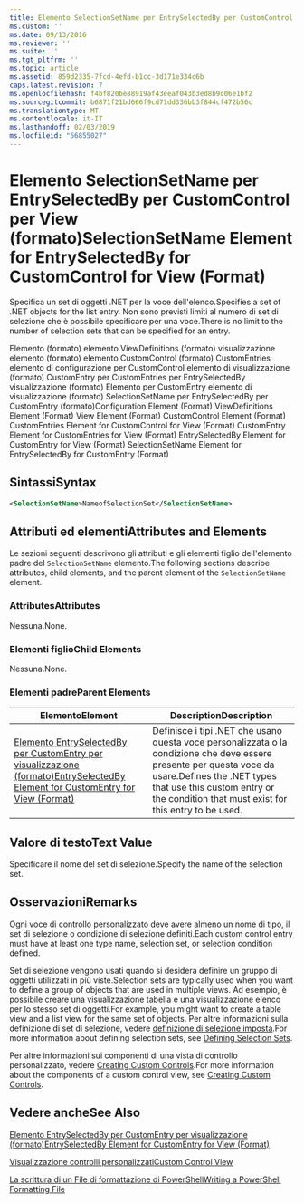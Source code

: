 ```yaml
---
title: Elemento SelectionSetName per EntrySelectedBy per CustomControl per visualizzazione (formato) | Microsoft Docs
ms.custom: ''
ms.date: 09/13/2016
ms.reviewer: ''
ms.suite: ''
ms.tgt_pltfrm: ''
ms.topic: article
ms.assetid: 859d2335-7fcd-4efd-b1cc-3d171e334c6b
caps.latest.revision: 7
ms.openlocfilehash: f4bf820be88919af43eeaf043b3ed8b9c06e1bf2
ms.sourcegitcommit: b6871f21bd666f9cd71dd336bb3f844cf472b56c
ms.translationtype: MT
ms.contentlocale: it-IT
ms.lasthandoff: 02/03/2019
ms.locfileid: "56855027"
---
```

# <a name="selectionsetname-element-for-entryselectedby-for-customcontrol-for-view-format"></a><span data-ttu-id="02b40-102">Elemento SelectionSetName per EntrySelectedBy per CustomControl per View (formato)</span><span class="sxs-lookup"><span data-stu-id="02b40-102">SelectionSetName Element for EntrySelectedBy for CustomControl for View (Format)</span></span>

<span data-ttu-id="02b40-103">Specifica un set di oggetti .NET per la voce dell'elenco.</span><span class="sxs-lookup"><span data-stu-id="02b40-103">Specifies a set of .NET objects for the list entry.</span></span> <span data-ttu-id="02b40-104">Non sono previsti limiti al numero di set di selezione che è possibile specificare per una voce.</span><span class="sxs-lookup"><span data-stu-id="02b40-104">There is no limit to the number of selection sets that can be specified for an entry.</span></span>

<span data-ttu-id="02b40-105">Elemento (formato) elemento ViewDefinitions (formato) visualizzazione elemento (formato) elemento CustomControl (formato) CustomEntries elemento di configurazione per CustomControl elemento di visualizzazione (formato) CustomEntry per CustomEntries per EntrySelectedBy visualizzazione (formato) Elemento per CustomEntry elemento di visualizzazione (formato) SelectionSetName per EntrySelectedBy per CustomEntry (formato)</span><span class="sxs-lookup"><span data-stu-id="02b40-105">Configuration Element (Format) ViewDefinitions Element (Format) View Element (Format) CustomControl Element (Format) CustomEntries Element for CustomControl for View (Format) CustomEntry Element for CustomEntries for View (Format) EntrySelectedBy Element for CustomEntry for View (Format) SelectionSetName Element for EntrySelectedBy for CustomEntry (Format)</span></span>

## <a name="syntax"></a><span data-ttu-id="02b40-106">Sintassi</span><span class="sxs-lookup"><span data-stu-id="02b40-106">Syntax</span></span>

```xml
<SelectionSetName>NameofSelectionSet</SelectionSetName>
```

## <a name="attributes-and-elements"></a><span data-ttu-id="02b40-107">Attributi ed elementi</span><span class="sxs-lookup"><span data-stu-id="02b40-107">Attributes and Elements</span></span>

<span data-ttu-id="02b40-108">Le sezioni seguenti descrivono gli attributi e gli elementi figlio dell'elemento padre del `SelectionSetName` elemento.</span><span class="sxs-lookup"><span data-stu-id="02b40-108">The following sections describe attributes, child elements, and the parent element of the `SelectionSetName` element.</span></span>

### <a name="attributes"></a><span data-ttu-id="02b40-109">Attributes</span><span class="sxs-lookup"><span data-stu-id="02b40-109">Attributes</span></span>

<span data-ttu-id="02b40-110">Nessuna.</span><span class="sxs-lookup"><span data-stu-id="02b40-110">None.</span></span>

### <a name="child-elements"></a><span data-ttu-id="02b40-111">Elementi figlio</span><span class="sxs-lookup"><span data-stu-id="02b40-111">Child Elements</span></span>

<span data-ttu-id="02b40-112">Nessuna.</span><span class="sxs-lookup"><span data-stu-id="02b40-112">None.</span></span>

### <a name="parent-elements"></a><span data-ttu-id="02b40-113">Elementi padre</span><span class="sxs-lookup"><span data-stu-id="02b40-113">Parent Elements</span></span>

|<span data-ttu-id="02b40-114">Elemento</span><span class="sxs-lookup"><span data-stu-id="02b40-114">Element</span></span>|<span data-ttu-id="02b40-115">Description</span><span class="sxs-lookup"><span data-stu-id="02b40-115">Description</span></span>|
|-------------|-----------------|
|[<span data-ttu-id="02b40-116">Elemento EntrySelectedBy per CustomEntry per visualizzazione (formato)</span><span class="sxs-lookup"><span data-stu-id="02b40-116">EntrySelectedBy Element for CustomEntry for View (Format)</span></span>](./entryselectedby-element-for-customentry-for-customcontrol-for-view-format.md)|<span data-ttu-id="02b40-117">Definisce i tipi .NET che usano questa voce personalizzata o la condizione che deve essere presente per questa voce da usare.</span><span class="sxs-lookup"><span data-stu-id="02b40-117">Defines the .NET types that use this custom entry or the condition that must exist for this entry to be used.</span></span>|

## <a name="text-value"></a><span data-ttu-id="02b40-118">Valore di testo</span><span class="sxs-lookup"><span data-stu-id="02b40-118">Text Value</span></span>

<span data-ttu-id="02b40-119">Specificare il nome del set di selezione.</span><span class="sxs-lookup"><span data-stu-id="02b40-119">Specify the name of the selection set.</span></span>

## <a name="remarks"></a><span data-ttu-id="02b40-120">Osservazioni</span><span class="sxs-lookup"><span data-stu-id="02b40-120">Remarks</span></span>

<span data-ttu-id="02b40-121">Ogni voce di controllo personalizzato deve avere almeno un nome di tipo, il set di selezione o condizione di selezione definiti.</span><span class="sxs-lookup"><span data-stu-id="02b40-121">Each custom control entry must have at least one type name, selection set, or selection condition defined.</span></span>

<span data-ttu-id="02b40-122">Set di selezione vengono usati quando si desidera definire un gruppo di oggetti utilizzati in più viste.</span><span class="sxs-lookup"><span data-stu-id="02b40-122">Selection sets are typically used when you want to define a group of objects that are used in multiple views.</span></span> <span data-ttu-id="02b40-123">Ad esempio, è possibile creare una visualizzazione tabella e una visualizzazione elenco per lo stesso set di oggetti.</span><span class="sxs-lookup"><span data-stu-id="02b40-123">For example, you might want to create a table view and a list view for the same set of objects.</span></span> <span data-ttu-id="02b40-124">Per altre informazioni sulla definizione di set di selezione, vedere [definizione di selezione imposta](./defining-selection-sets.md).</span><span class="sxs-lookup"><span data-stu-id="02b40-124">For more information about defining selection sets, see [Defining Selection Sets](./defining-selection-sets.md).</span></span>

<span data-ttu-id="02b40-125">Per altre informazioni sui componenti di una vista di controllo personalizzato, vedere [Creating Custom Controls](./creating-custom-controls.md).</span><span class="sxs-lookup"><span data-stu-id="02b40-125">For more information about the components of a custom control view, see [Creating Custom Controls](./creating-custom-controls.md).</span></span>

## <a name="see-also"></a><span data-ttu-id="02b40-126">Vedere anche</span><span class="sxs-lookup"><span data-stu-id="02b40-126">See Also</span></span>

[<span data-ttu-id="02b40-127">Elemento EntrySelectedBy per CustomEntry per visualizzazione (formato)</span><span class="sxs-lookup"><span data-stu-id="02b40-127">EntrySelectedBy Element for CustomEntry for View (Format)</span></span>](./entryselectedby-element-for-customentry-for-customcontrol-for-view-format.md)

[<span data-ttu-id="02b40-128">Visualizzazione controlli personalizzati</span><span class="sxs-lookup"><span data-stu-id="02b40-128">Custom Control View</span></span>](./creating-custom-controls.md)

[<span data-ttu-id="02b40-129">La scrittura di un File di formattazione di PowerShell</span><span class="sxs-lookup"><span data-stu-id="02b40-129">Writing a PowerShell Formatting File</span></span>](./writing-a-powershell-formatting-file.md)
